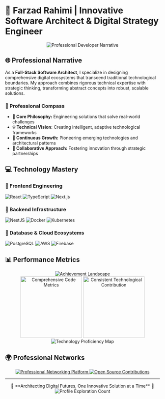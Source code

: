 # 🔬 Farzad Rahimi | Innovative Software Architect & Digital Strategy Engineer

<div align="center">
  <img src="https://readme-typing-svg.demolab.com?font=Fira+Code&weight=600&size=25&duration=3000&pause=500&color=1E90FF&center=true&width=800&lines=Transforming+Complex+Challenges+into+Elegant+Digital+Solutions;Full-Stack+Developer+%7C+System+Design+Specialist;Bridging+Technology+and+Strategic+Innovation" alt="Professional Developer Narrative" />
</div>

## 🌐 Professional Narrative

As a **Full-Stack Software Architect**, I specialize in designing comprehensive digital ecosystems that transcend traditional technological boundaries. My approach combines rigorous technical expertise with strategic thinking, transforming abstract concepts into robust, scalable solutions.

### 🎯 Professional Compass
- **🚀 Core Philosophy:** Engineering solutions that solve real-world challenges
- **💡 Technical Vision:** Creating intelligent, adaptive technological frameworks
- **🌱 Continuous Growth:** Pioneering emerging technologies and architectural patterns
- **🤝 Collaborative Approach:** Fostering innovation through strategic partnerships

## 💻 Technology Mastery

### 🔹 Frontend Engineering
![React](https://img.shields.io/badge/React-Advanced%20UI%20Architecture-2394f?style=for-the-badge&logo=react)
![TypeScript](https://img.shields.io/badge/TypeScript-Enterprise%20Type%20Systems-3178C6?style=for-the-badge&logo=typescript)
![Next.js](https://img.shields.io/badge/Next.js-Full%20Stack%20Framework-black?style=for-the-badge&logo=next.js)

### 🔹 Backend Infrastructure
![NestJS](https://img.shields.io/badge/NestJS-Scalable%20Backend%20Design-E0234E?style=for-the-badge&logo=nestjs)
![Docker](https://img.shields.io/badge/Docker-Containerization%20Expert-2496ED?style=for-the-badge&logo=docker)
![Kubernetes](https://img.shields.io/badge/Kubernetes-Cloud%20Native%20Architecture-326CE5?style=for-the-badge&logo=kubernetes)

### 🔹 Database & Cloud Ecosystems
![PostgreSQL](https://img.shields.io/badge/PostgreSQL-Advanced%20Data%20Modeling-4169E1?style=for-the-badge&logo=postgresql)
![AWS](https://img.shields.io/badge/AWS-Cloud%20Solutions%20Architect-232F3E?style=for-the-badge&logo=amazon-aws)
![Firebase](https://img.shields.io/badge/Firebase-Real--time%20Infrastructure-FFCA28?style=for-the-badge&logo=firebase)

## 📊 Performance Metrics

<div align="center">
  <img src="https://github-profile-trophy.vercel.app/?username=devFarzad&theme=darkhub&column=-1&margin-w=15&margin-h=15" alt="Achievement Landscape" />
</div>

<div align="center">
  <img height="200" src="https://github-readme-stats.vercel.app/api?username=devFarzad&theme=transparent&show_icons=true&include_all_commits=true" alt="Comprehensive Code Metrics" />
  <img height="200" src="https://github-readme-streak-stats.herokuapp.com/?user=devFarzad&theme=dark" alt="Consistent Technological Contribution" />
</div>

<div align="center">
  <img src="https://github-readme-stats.vercel.app/api/top-langs/?username=devFarzad&theme=transparent&layout=compact" alt="Technology Proficiency Map" />
</div>

## 🌍 Professional Networks

<div align="center">
  <a href="https://linkedin.com/in/farzad-developer" target="_blank">
    <img src="https://img.shields.io/badge/LinkedIn-Professional%20Network-0077B5?style=for-the-badge&logo=linkedin&logoColor=white" alt="Professional Networking Platform" />
  </a>
  <a href="https://github.com/devFarzad" target="_blank">
    <img src="https://img.shields.io/badge/GitHub-Project%20Portfolio-181717?style=for-the-badge&logo=github&logoColor=white" alt="Open Source Contributions" />
  </a>
</div>

---

<div align="center">
  🔭 **Architecting Digital Futures, One Innovative Solution at a Time** 🌈
</div>

<div align="center">
  <img src="https://komarev.com/ghpvc/?username=devFarzad&color=blueviolet" alt="Profile Exploration Count" />
</div>
